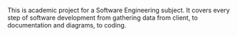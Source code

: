 This is academic project for a Software Engineering subject. It covers every step of software development from gathering data from client, to documentation and diagrams, to coding.  
